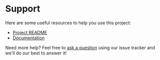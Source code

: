 # Support

Here are some useful resources to help you use this project:

 - [Project README](../README.md)
 - [Documentation](https://tom.sapletta.com/)

Need more help? Feel free to [ask a question](https://github.com/tom-sapletta-com/tom-sapletta-com/issues/new?labels=question) using our issue tracker and we'll do our best to answer it!

